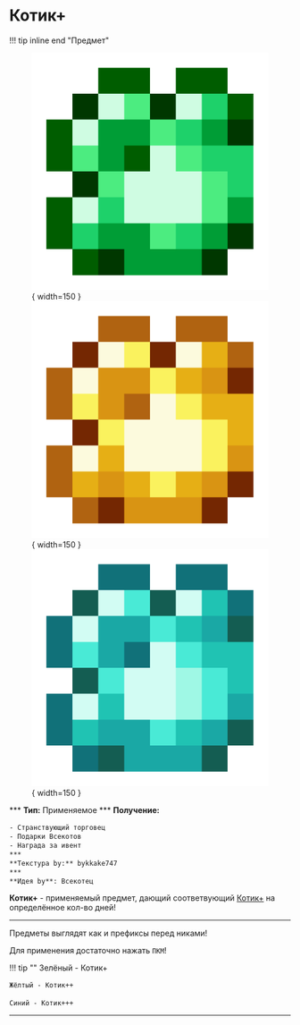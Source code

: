 # Котик+

!!! tip inline end "Предмет"
    <figure markdown="span">
        ![kplus](../../assets/items/usable/kplus.png){ width=150 }
        ![kplus2](../../assets/items/usable/kplusplus.png){ width=150 }
        ![kplus3](../../assets/items/usable/kplusplusplus.png){ width=150 }
    </figure>
    ***
    **Тип:** Применяемое
    ***
    **Получение:**
    
    - Странствующий торговец
    - Подарки Всекотов
    - Награда за ивент
    ***
    **Текстура by:** bykkake747
    ***
    **Идея by**: Всекотец

**Котик+** - применяемый предмет, дающий соответвующий [<span class="neon">Котик+</span>](../../Информация/donate.md) на определённое кол-во дней!

***

Предметы выглядят как и префиксы перед никами!

Для применения достаточно нажать `ПКМ`!

!!! tip ""
    Зелёный - Котик+

    Жёлтый - Котик++

    Синий - Котик+++

***
